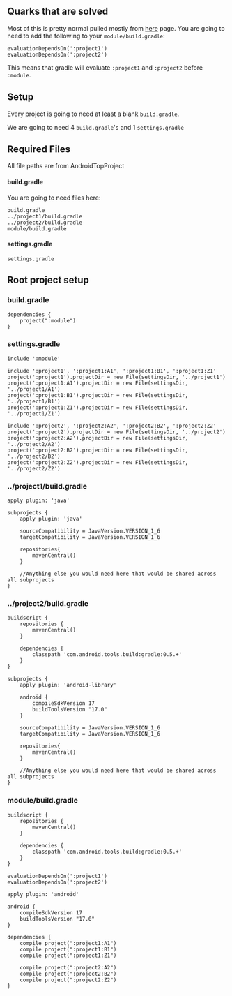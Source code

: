 ## Quarks that are solved

Most of this is pretty normal pulled mostly from [here](http://www.gradle.org/docs/current/userguide/multi_project_builds.html) page. You are going to need to add the following to your `module/build.gradle`:

    evaluationDependsOn(':project1')
    evaluationDependsOn(':project2')

This means that gradle will evaluate `:project1` and `:project2` before `:module`. 

## Setup
Every project is going to need at least a blank `build.gradle`.

We are going to need 4 `build.gradle`'s and 1 `settings.gradle`

## Required Files

All file paths are from AndroidTopProject

#### build.gradle

You are going to need files here:

    build.gradle
    ../project1/build.gradle
    ../project2/build.gradle
    module/build.gradle

#### settings.gradle
    settings.gradle

## Root project setup

### build.gradle

    dependencies {
        project(":module")
    }

### settings.gradle    

    include ':module'
    
    include ':project1', ':project1:A1', ':project1:B1', ':project1:Z1'
    project(':project1').projectDir = new File(settingsDir, '../project1')
    project(':project1:A1').projectDir = new File(settingsDir, '../project1/A1')
    project(':project1:B1').projectDir = new File(settingsDir, '../project1/B1')
    project(':project1:Z1').projectDir = new File(settingsDir, '../project1/Z1')
    
    include ':project2', ':project2:A2', ':project2:B2', ':project2:Z2'
    project(':project2').projectDir = new File(settingsDir, '../project2')
    project(':project2:A2').projectDir = new File(settingsDir, '../project2/A2')
    project(':project2:B2').projectDir = new File(settingsDir, '../project2/B2')
    project(':project2:Z2').projectDir = new File(settingsDir, '../project2/Z2')

### ../project1/build.gradle 

    apply plugin: 'java'

    subprojects {
        apply plugin: 'java'

        sourceCompatibility = JavaVersion.VERSION_1_6
        targetCompatibility = JavaVersion.VERSION_1_6

        repositories{
            mavenCentral()
        }   

        //Anything else you would need here that would be shared across all subprojects
    }


### ../project2/build.gradle

    buildscript {
        repositories {
            mavenCentral()
        }   

        dependencies {
            classpath 'com.android.tools.build:gradle:0.5.+'
        }   
    }

    subprojects {
        apply plugin: 'android-library'

        android {
            compileSdkVersion 17
            buildToolsVersion "17.0"
        }   

        sourceCompatibility = JavaVersion.VERSION_1_6
        targetCompatibility = JavaVersion.VERSION_1_6

        repositories{
            mavenCentral()
        }   

        //Anything else you would need here that would be shared across all subprojects
    }

### module/build.gradle

    buildscript {
        repositories {
            mavenCentral()
        }   

        dependencies {
            classpath 'com.android.tools.build:gradle:0.5.+'
        }   
    }

    evaluationDependsOn(':project1')
    evaluationDependsOn(':project2')

    apply plugin: 'android'

    android {
        compileSdkVersion 17
        buildToolsVersion "17.0"
    }

    dependencies {
        compile project(":project1:A1")
        compile project(":project1:B1")
        compile project(":project1:Z1")

        compile project(":project2:A2")
        compile project(":project2:B2")
        compile project(":project2:Z2")
    }
